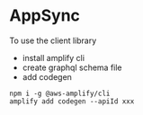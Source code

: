 # AppSync

To use the client library

* install amplify cli
* create graphql schema file
* add codegen

```
npm i -g @aws-amplify/cli
amplify add codegen --apiId xxx

```
